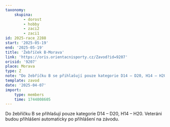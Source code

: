 ```yaml
---
taxonomy:
    skupina:
        - dorost
        - hobby
        - zaci2
        - zaci1
id: 2025-race_2288
start: '2025-05-19'
end: '2025-05-19'
title: 'Žebříček B-Morava'
link: 'https://oris.orientacnisporty.cz/Zavod?id=9207'
orisid: '9207'
place: Morava
type: Z
note: "Do žebříčku B se přihlašují pouze kategorie D14 – D20, H14 – H20.\r\nVeteráni budou přihlášeni automaticky po přihlášení na závodu."
template: zavod
date: '2025-04-07'
import:
    type: members
    time: 1744008605
---
```


Do žebříčku B se přihlašují pouze kategorie D14 – D20, H14 – H20.
Veteráni budou přihlášeni automaticky po přihlášení na závodu.
